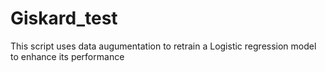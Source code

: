 # Giskard_test
This script uses data augumentation to retrain a Logistic regression model to enhance its performance
